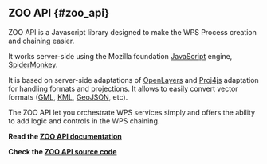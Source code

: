 ## ZOO API {#zoo_api}

ZOO API is a Javascript library designed to make the WPS Process
creation and chaining easier.

It works server-side using the Mozilla foundation
[JavaScript](https://developer.mozilla.org/en/JavaScript) engine,
[SpiderMonkey](https://developer.mozilla.org/en/SpiderMonkey).

It is based on server-side adaptations of
[OpenLayers](http://openlayers.org) and [Proj4js](http://proj4js.org)
adaptation for handling formats and projections. It allows to easily
convert vector formats
([GML](http://www.opengeospatial.org/standards/gml),
[KML](http://code.google.com/apis/kml/documentation/),
[GeoJSON](http://geojson.org/geojson-spec.html), etc).

The ZOO API let you orchestrate WPS services simply and offers the
ability to add logic and controls in the WPS chaining.

**Read the [ZOO API
documentation](http://zoo-project.org/docs/api/index.html)**

**Check the [ZOO API source
code](http://zoo-project.org/trac/browser/branches/branch-1.2/zoo-api)**
